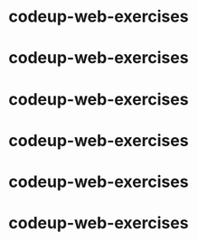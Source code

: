 # codeup-web-exercises
# codeup-web-exercises
# codeup-web-exercises
# codeup-web-exercises
# codeup-web-exercises
# codeup-web-exercises
